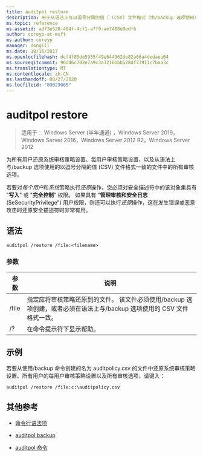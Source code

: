 ```yaml
---
title: auditpol restore
description: 用于从语法上与以逗号分隔的值（ (CSV) 文件格式（由/backup 选项使用）进行语法一致的一个文件中，用于还原系统审核策略设置、为所有用户还原系统审核策略设置、每用户审核策略设置和所有审核选项的参考文章。
ms.topic: reference
ms.assetid: ad73e520-484f-4cf1-a7f9-ae7488e9edf6
author: coreyp-at-msft
ms.author: coreyp
manager: dongill
ms.date: 10/16/2017
ms.openlocfilehash: dcf4f85da5955f49e644962de82a66a4dedaea64
ms.sourcegitcommit: 96d46c702e7a9c3a321bbbb5284f73911c7baa3c
ms.translationtype: MT
ms.contentlocale: zh-CN
ms.lasthandoff: 08/27/2020
ms.locfileid: "89029005"
---
```

# <a name="auditpol-restore"></a>auditpol restore

> 适用于： Windows Server (半年通道) ，Windows Server 2019，Windows Server 2016，Windows Server 2012 R2，Windows Server 2012

为所有用户还原系统审核策略设置、每用户审核策略设置，以及从语法上与/backup 选项使用的以逗号分隔的值 (CSV) 文件格式一致的文件中的所有审核选项。

若要对*每个用户*和*系统*策略执行*还原*操作，您必须对安全描述符中的该对象集具有 "**写入**" 或 "**完全控制**" 权限。 如果具有 "**管理审核和安全日志** (SeSecurityPrivilege") 用户权限，则还可以执行*还原*操作，这在发生错误或恶意攻击时还原安全描述符时非常有用。

## <a name="syntax"></a>语法

```
auditpol /restore /file:<filename>
```

### <a name="parameters"></a>参数

| 参数 | 说明 |
| ------- | -------- |
| /file | 指定应将审核策略还原到的文件。 该文件必须使用/backup 选项创建，或者必须在语法上与/backup 选项使用的 CSV 文件格式一致。 |
| /? |在命令提示符下显示帮助。 |

## <a name="examples"></a>示例

若要从使用/backup 命令创建的名为 auditpolicy.csv 的文件中还原系统审核策略设置、所有用户的每用户审核策略设置以及所有审核选项，请键入：

```
auditpol /restore /file:c:\auditpolicy.csv
```

## <a name="additional-references"></a>其他参考

- [命令行语法项](command-line-syntax-key.md)

- [auditpol backup](auditpol-backup.md)

- [auditpol 命令](auditpol.md)
